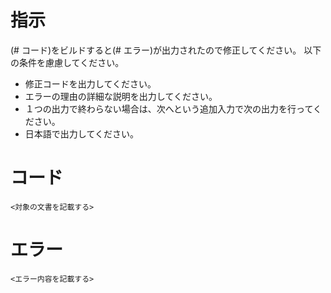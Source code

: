 # 指示
(# コード)をビルドすると(# エラー)が出力されたので修正してください。
以下の条件を慮慮してください。

- 修正コードを出力してください。
- エラーの理由の詳細な説明を出力してください。
- １つの出力で終わらない場合は、次へという追加入力で次の出力を行ってください。
- 日本語で出力してください。

# コード
```
<対象の文書を記載する>
```

# エラー
```
<エラー内容を記載する>
```